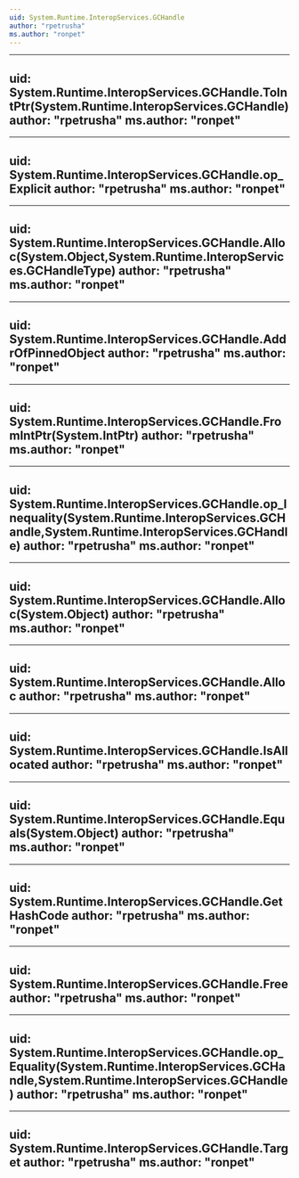 ```yaml
---
uid: System.Runtime.InteropServices.GCHandle
author: "rpetrusha"
ms.author: "ronpet"
---
```


---
uid: System.Runtime.InteropServices.GCHandle.ToIntPtr(System.Runtime.InteropServices.GCHandle)
author: "rpetrusha"
ms.author: "ronpet"
---

---
uid: System.Runtime.InteropServices.GCHandle.op_Explicit
author: "rpetrusha"
ms.author: "ronpet"
---

---
uid: System.Runtime.InteropServices.GCHandle.Alloc(System.Object,System.Runtime.InteropServices.GCHandleType)
author: "rpetrusha"
ms.author: "ronpet"
---

---
uid: System.Runtime.InteropServices.GCHandle.AddrOfPinnedObject
author: "rpetrusha"
ms.author: "ronpet"
---

---
uid: System.Runtime.InteropServices.GCHandle.FromIntPtr(System.IntPtr)
author: "rpetrusha"
ms.author: "ronpet"
---

---
uid: System.Runtime.InteropServices.GCHandle.op_Inequality(System.Runtime.InteropServices.GCHandle,System.Runtime.InteropServices.GCHandle)
author: "rpetrusha"
ms.author: "ronpet"
---

---
uid: System.Runtime.InteropServices.GCHandle.Alloc(System.Object)
author: "rpetrusha"
ms.author: "ronpet"
---

---
uid: System.Runtime.InteropServices.GCHandle.Alloc
author: "rpetrusha"
ms.author: "ronpet"
---

---
uid: System.Runtime.InteropServices.GCHandle.IsAllocated
author: "rpetrusha"
ms.author: "ronpet"
---

---
uid: System.Runtime.InteropServices.GCHandle.Equals(System.Object)
author: "rpetrusha"
ms.author: "ronpet"
---

---
uid: System.Runtime.InteropServices.GCHandle.GetHashCode
author: "rpetrusha"
ms.author: "ronpet"
---

---
uid: System.Runtime.InteropServices.GCHandle.Free
author: "rpetrusha"
ms.author: "ronpet"
---

---
uid: System.Runtime.InteropServices.GCHandle.op_Equality(System.Runtime.InteropServices.GCHandle,System.Runtime.InteropServices.GCHandle)
author: "rpetrusha"
ms.author: "ronpet"
---

---
uid: System.Runtime.InteropServices.GCHandle.Target
author: "rpetrusha"
ms.author: "ronpet"
---
